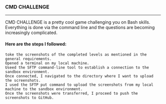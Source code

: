 ### CMD CHALLENGE  
-----------------

CMD CHALLENGE is a pretty cool game challenging you on Bash skills.  
Everything is done via the command line and the questions are becoming increasingly complicated.

#### Here are the steps I followed:

    toke the screenshots of the completed levels as mentioned in the general requirements.  
    Opened a terminal on my local machine.  
    Useed the SFTP command-line tool to establish a connection to the sandbox environment.  
    Once connected, I navigated to the directory where I want to upload the screenshots.  
    I used the SFTP put command to upload the screenshots from my local machine to the sandbox environment.   
    Once the screenshots were transferred, I proceed to push the screenshots to GitHub.
